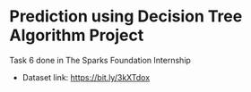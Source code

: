 # Prediction using Decision Tree Algorithm Project
Task 6 done in The Sparks Foundation Internship
- Dataset link:  https://bit.ly/3kXTdox

